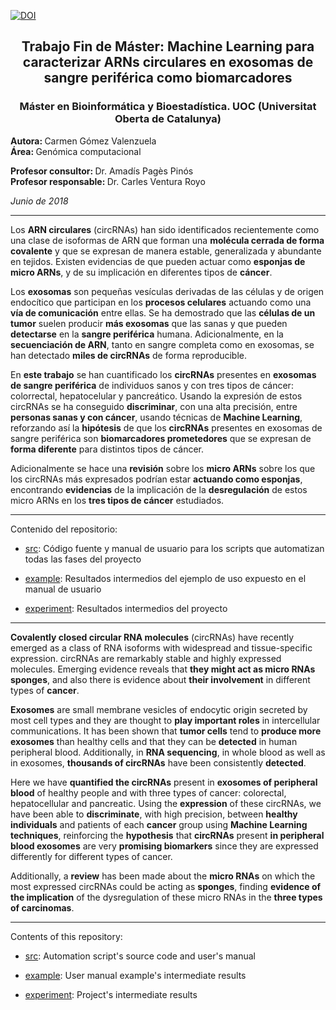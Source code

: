 [![DOI](https://zenodo.org/badge/131415787.svg)](https://zenodo.org/badge/latestdoi/131415787)

<center>
<h2>Trabajo Fin de Máster: Machine Learning para caracterizar ARNs circulares en exosomas de sangre periférica como biomarcadores</h2>
<h3>Máster en Bioinformática y Bioestadística. UOC (Universitat Oberta de Catalunya)</h3>
</center>

<b>Autora: </b> Carmen Gómez Valenzuela     
<b>Área: </b> Genómica computacional     

<b>Profesor consultor: </b> Dr. Amadís Pagès Pinós    
<b>Profesor responsable: </b> Dr. Carles Ventura Royo     

<i>Junio de 2018</i>

<hr/>

Los <b>ARN circulares</b> (circRNAs) han sido identificados recientemente como una clase de isoformas de ARN que forman una <b>molécula cerrada de forma covalente</b> y que se expresan de manera estable, generalizada y abundante en tejidos. Existen evidencias de que pueden actuar como <b>esponjas de micro ARNs</b>, y de su implicación en diferentes tipos de <b>cáncer</b>. 

Los <b>exosomas</b> son pequeñas vesículas derivadas de las células y de origen endocítico que participan en los <b>procesos celulares</b> actuando como una <b>vía de comunicación</b> entre ellas. Se ha demostrado que las <b>células de un tumor</b> suelen producir <b>más exosomas</b> que las sanas y que pueden <b>detectarse</b> en la <b>sangre periférica</b> humana. Adicionalmente, en la <b>secuenciación de ARN</b>, tanto en sangre completa como en exosomas, se han detectado <b>miles de circRNAs</b> de forma reproducible. 

En <b>este trabajo</b> se han cuantificado los <b>circRNAs</b> presentes en <b>exosomas de sangre periférica</b> de individuos sanos y con tres tipos de cáncer: colorrectal, hepatocelular y pancreático. Usando la expresión de estos circRNAs se ha conseguido <b>discriminar</b>, con una alta precisión, entre <b>personas sanas y con cáncer</b>, usando técnicas de <b>Machine Learning</b>, reforzando así la <b>hipótesis</b> de que los <b>circRNAs</b> presentes en exosomas de sangre periférica son <b>biomarcadores prometedores</b> que se expresan de <b>forma diferente</b> para distintos tipos de cáncer. 
          
Adicionalmente se hace una <b>revisión</b> sobre los <b>micro ARNs</b> sobre los que los circRNAs más expresados podrían estar <b>actuando como esponjas</b>, encontrando <b>evidencias</b> de la implicación de la <b>desregulación</b> de estos micro ARNs en los <b>tres tipos de cáncer</b> estudiados.

<hr/>

Contenido del repositorio:              

- [src](https://github.com/carmengmz/circRNA/tree/master/src): Código fuente y manual de usuario para los scripts que automatizan todas las fases del proyecto    

- [example](https://github.com/carmengmz/circRNA/tree/master/example): Resultados intermedios del ejemplo de uso expuesto en el manual de usuario 
          
- [experiment](https://github.com/carmengmz/circRNA/tree/master/experiment/): Resultados intermedios del proyecto
          
<hr/>

<b>Covalently closed circular RNA molecules</b> (circRNAs) have recently emerged as a class of RNA isoforms with widespread and tissue-specific expression. circRNAs are remarkably stable and highly expressed molecules. Emerging evidence reveals that <b>they might act as micro RNAs sponges</b>, and also there is evidence about <b>their involvement</b> in different types of <b>cancer</b>. 

<b>Exosomes</b> are small membrane vesicles of endocytic origin secreted by most cell types and they are thought to <b>play important roles</b> in intercellular communications. It has been shown that <b>tumor cells</b> tend to <b>produce more exosomes</b> than healthy cells and that they can be <b>detected</b> in human peripheral blood. Additionally, in <b>RNA sequencing</b>, in whole blood as well as in exosomes, <b>thousands of circRNAs</b> have been consistently <b>detected</b>. 

Here we have <b>quantified the circRNAs</b> present in <b>exosomes of peripheral blood</b> of healthy people and with three types of cancer: colorectal, hepatocellular and pancreatic. Using the <b>expression</b> of these circRNAs, we have been able to <b>discriminate</b>, with high precision, between <b>healthy individuals</b> and patients of each <b>cancer</b> group using <b>Machine Learning techniques</b>, reinforcing the <b>hypothesis</b> that <b>circRNAs</b> present <b>in peripheral blood exosomes</b> are very <b>promising biomarkers</b> since they are expressed differently for different types of cancer. 

Additionally, a <b>review</b> has been made about the <b>micro RNAs</b> on which the most expressed circRNAs could be acting as <b>sponges</b>, finding <b>evidence of the implication</b> of the dysregulation of these micro RNAs in the <b>three types of carcinomas</b>.

<hr/>

Contents of this repository:              

- [src](https://github.com/carmengmz/circRNA/tree/master/src): Automation script's source code and user's manual 

- [example](https://github.com/carmengmz/circRNA/tree/master/example): User manual example's intermediate results
          
- [experiment](https://github.com/carmengmz/circRNA/tree/master/experiment/): Project's intermediate results
          
      

